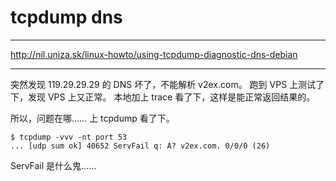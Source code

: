 # tcpdump dns

---

http://nil.uniza.sk/linux-howto/using-tcpdump-diagnostic-dns-debian

---

突然发现 119.29.29.29 的 DNS 坏了，不能解析 v2ex.com。
跑到 VPS 上测试了下，发现 VPS 上又正常。
本地加上 trace 看了下，这样是能正常返回结果的。

所以，问题在哪……
上 tcpdump 看了下。

```
$ tcpdump -vvv -nt port 53
... [udp sum ok] 40652 ServFail q: A? v2ex.com. 0/0/0 (26)
```

ServFail 是什么鬼……
